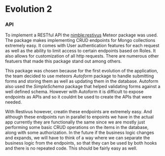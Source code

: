# Evolution 2


### API
To implement a RESTful API the [nimble:restivus](https://github.com/kahmali/meteor-restivus) Meteor package was used. The package makes implementing CRUD endpoints for Mongo collections extremely easy. It comes with User authentication features for each request as well as the ability to limit access to certain endpoints based on Roles. It also allows for customization of all http requests. There are numerous other featuers that made this package stand out among others. 

This package was chosen because for the first evolution of the application, the team decided to use meteors *Autoform* package to handle submitting forms and storing them as well as updating them in the database. Autoform also used the *SimpleSchema* package that helped validating forms against a well defined schema. However with Autoform it is difficult to expose endpoints as APIs and so it couldnt be used to create the APIs that were needed. 

With Restivus however, creatin these endpoints are extremely easy. And although these endpoints run in parallel to enpoints we have in the actual app currently they are functionally the same since we are mostly just performing some basic CRUD operations on the items in the database, along with some authorization. In the future if the business logic changes and expands, we will have to think of a way where we can separate the business logic from the endpoints, so that they can be used by both hooks and there is no repeated code. This should be fairly easy as well.

